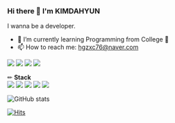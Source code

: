 ### Hi there 👋 I'm KIMDAHYUN

I wanna be a developer.

- 🌱 I’m currently learning Programming from College 🏫
- 📫 How to reach me: hgzxc76@naver.com

<a href="https://devmong.tistory.com/" target="_blank"><img src="https://img.shields.io/badge/Tistory blog-ce4e24?style=flat-square&logo=blog&logoColor=white"/></a>
<a href="https://www.notion.so/b184f4488552437794655e26541a2ef4?v=4107416334b240c6b5819e8544636d5c" target="_blank"><img src="https://img.shields.io/badge/Notion-00c9f2?style=flat-square&logo=notion&logoColor=white"/></a>
<a href="https://github.com/KIMDAHYUN98" target="_blank"><img src="https://img.shields.io/badge/GitHub-2a2a2a?style=flat-square&logo=GigHub&logoColor=white"/></a>
<a href="https://www.instagram.com/dev.mong/" target="_blank"><img src="https://img.shields.io/badge/Instagram-a3669b?style=flat-square&logo=Instagram&logoColor=white"/></a>

✏ **Stack**   
<img src="https://img.shields.io/badge/Java-white?style=for-the-badge&logo=Java&logoColor=red">
<img src="https://img.shields.io/badge/Python-blue?style=for-the-badge&logo=Python&logoColor=white">
<img src="https://img.shields.io/badge/oracle-gray?style=for-the-badge&logo=oracle&logoColor=red">
<img src="https://img.shields.io/badge/linux-FCC624?style=for-the-badge&logo=linux&logoColor=black">
<img src="https://img.shields.io/badge/github-181717?style=for-the-badge&logo=github&logoColor=white">


![GitHub stats](https://github-readme-stats.vercel.app/api?username=KIMDAHYUN98&show_icons=true)  

[![Hits](https://hits.seeyoufarm.com/api/count/incr/badge.svg?url=https%3A%2F%2Fgithub.com%2FYOOHYOJEONG&count_bg=%2379C83D&title_bg=%23555555&icon=&icon_color=%23E7E7E7&title=visitors&edge_flat=false)](https://github.com/KIMDAHYUN98)               

